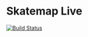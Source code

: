 # Skatemap Live

[![Build Status](https://travis-ci.org/SkatemapApp/skatemap-live.svg?branch=master)](https://travis-ci.org/SkatemapApp/skatemap-live)
